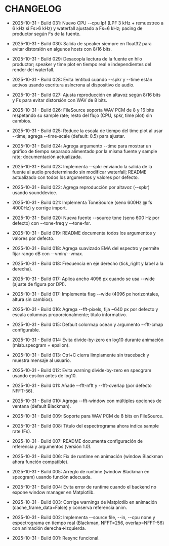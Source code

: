 # CHANGELOG

- 2025-10-31 - Build 031: Nuevo CPU --cpu lpf (LPF 3 kHz + remuestreo a 6 kHz si Fs>6 kHz) y waterfall ajustado a Fs=6 kHz; pacing de productor según Fs de la fuente.
- 2025-10-31 - Build 030: Salida de speaker siempre en float32 para evitar distorsión en algunos hosts con 8/16 bits.
- 2025-10-31 - Build 029: Desacopla lectura de la fuente en hilo productor; speaker y time plot en tiempo real e independientes del render del waterfall.
- 2025-10-31 - Build 028: Evita lentitud cuando --spkr y --time están activos usando escritura asíncrona al dispositivo de audio.
- 2025-10-31 - Build 027: Ajusta reproducción en altavoz según 8/16 bits y Fs para evitar distorsión con WAV de 8 bits.
- 2025-10-31 - Build 026: FileSource soporta WAV PCM de 8 y 16 bits respetando su sample rate; resto del flujo (CPU, spkr, time plot) sin cambios.
- 2025-10-31 - Build 025: Reduce la escala de tiempo del time plot al usar --time; agrega --time-scale (default: 0.5) para ajustar.

- 2025-10-31 - Build 024: Agrega argumento --time para mostrar un gráfico de tiempo separado alimentado por la misma fuente y sample rate; documentación actualizada.


- 2025-10-31 - Build 023: Implementa --spkr enviando la salida de la fuente al audio predeterminado sin modificar waterfall; README actualizado con todos los argumentos y valores por defecto.

- 2025-10-31 - Build 022: Agrega reproducción por altavoz (--spkr) usando sounddevice.

- 2025-10-31 - Build 021: Implementa ToneSource (seno 600Hz @ fs 4000Hz) y corrige import.

- 2025-10-31 - Build 020: Nueva fuente --source tone (seno 600 Hz por defecto) con --tone-freq y --tone-fsr.

- 2025-10-31 - Build 019: README documenta todos los argumentos y valores por defecto.

- 2025-10-31 - Build 018: Agrega suavizado EMA del espectro y permite fijar rango dB con --vmin/--vmax.

- 2025-10-31 - Build 018: Frecuencia en eje derecho (tick_right y label a la derecha).

- 2025-10-31 - Build 017: Aplica ancho 4096 px cuando se usa --wide (ajuste de figura por DPI).

- 2025-10-31 - Build 017: Implementa flag --wide (4096 px horizontales, altura sin cambios).

- 2025-10-31 - Build 016: Agrega --fft-pixels, fija ~640 px por defecto y escala columnas proporcionalmente; título informativo.

- 2025-10-31 - Build 015: Default colormap ocean y argumento --fft-cmap configurable.

- 2025-10-31 - Build 014: Evita divide-by-zero en log10 durante animación (mlab.specgram + epsilon).

- 2025-10-31 - Build 013: Ctrl+C cierra limpiamente sin traceback y muestra mensaje al usuario.

- 2025-10-31 - Build 012: Evita warning divide-by-zero en specgram usando epsilon antes de log10.

- 2025-10-31 - Build 011: Añade --fft-nfft y --fft-overlap (por defecto NFFT-56).

- 2025-10-31 - Build 010: Agrega --fft-window con múltiples opciones de ventana (default Blackman).

- 2025-10-31 - Build 009: Soporte para WAV PCM de 8 bits en FileSource.

- 2025-10-31 - Build 008: Título del espectrograma ahora indica sample rate (Fs).

- 2025-10-31 - Build 007: README documenta configuración de referencia y argumentos (versión 1.0).

- 2025-10-31 - Build 006: Fix de runtime en animación (window Blackman ahora función compatible).

- 2025-10-31 - Build 005: Arreglo de runtime (window Blackman en specgram) usando función adecuada.

- 2025-10-31 - Build 004: Evita error de runtime cuando el backend no expone window manager en Matplotlib.

- 2025-10-31 - Build 003: Corrige warnings de Matplotlib en animación (cache_frame_data=False) y conserva referencia anim.

- 2025-10-31 - Build 002: Implementa --source file, --in, --cpu none y espectrograma en tiempo real (Blackman, NFFT=256, overlap=NFFT-56) con animación derecha→izquierda.
- 2025-10-31 - Build 001: Resync funcional.
